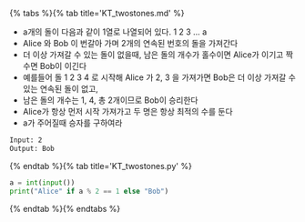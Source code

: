 {% tabs %}{% tab title='KT_twostones.md' %}

* a개의 돌이 다음과 같이 1열로 나열되어 있다. 1 2 3 … a
* Alice 와 Bob 이 번갈아 가며 2개의 연속된 번호의 돌을 가져간다
* 더 이상 가져갈 수 있는 돌이 없을때, 남은 돌의 개수가 홀수이면 Alice가 이기고 짝수면 Bob이 이긴다
* 예를들어 돌 1 2 3 4 로 시작해 Alice 가 2, 3 을 가져가면 Bob은 더 이상 가져갈 수 있는 연속된 돌이 없고,
* 남은 돌의 개수는 1, 4, 총 2개이므로 Bob이 승리한다
* Alice가 항상 먼저 시작 가져가고 두 명은 항상 최적의 수를 둔다
* a가 주어질때 승자를 구하여라

```txt
Input: 2
Output: Bob
```

{% endtab %}{% tab title='KT_twostones.py' %}

```py
a = int(input())
print("Alice" if a % 2 == 1 else "Bob")
```

{% endtab %}{% endtabs %}
